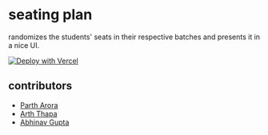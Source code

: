 # seating plan

randomizes the students' seats in their respective batches and presents it in a nice UI.

[![Deploy with Vercel](https://vercel.com/button)](https://vercel.com/new/clone?repository-url=https%3A%2F%2Fgithub.com%2FSST-OSS%2Fseating%2Ftree%2Fmain%2Fclient&env=REACT_APP_apiKey,REACT_APP_authDomain,REACT_APP_projectId,REACT_APP_storageBucket,REACT_APP_messagingSenderId,REACT_APP_appIdREACT_APP_measurementId&project-name=sst-seating)

## contributors

- [Parth Arora](https://github.com/partharora1610)
- [Arth Thapa](https://github.com/probablyarth)
- [Abhinav Gupta](https://github.com/abhinavgupta-de)
